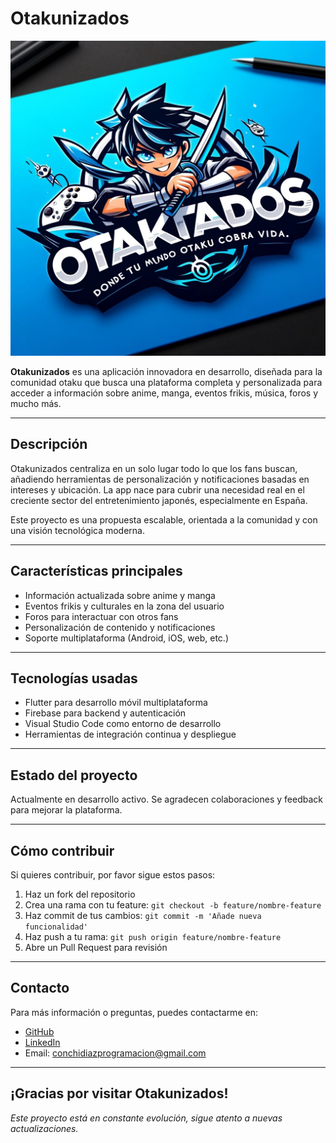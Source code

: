 # Otakunizados

![Otakunizados Logo](assets/Otakunizados.jpg) <!-- Si tienes un logo, pon aquí la ruta o quita esta línea -->

**Otakunizados** es una aplicación innovadora en desarrollo, diseñada para la comunidad otaku que busca una plataforma completa y personalizada para acceder a información sobre anime, manga, eventos frikis, música, foros y mucho más.

---

## Descripción

Otakunizados centraliza en un solo lugar todo lo que los fans buscan, añadiendo herramientas de personalización y notificaciones basadas en intereses y ubicación. La app nace para cubrir una necesidad real en el creciente sector del entretenimiento japonés, especialmente en España.

Este proyecto es una propuesta escalable, orientada a la comunidad y con una visión tecnológica moderna.

---

## Características principales

- Información actualizada sobre anime y manga  
- Eventos frikis y culturales en la zona del usuario  
- Foros para interactuar con otros fans  
- Personalización de contenido y notificaciones  
- Soporte multiplataforma (Android, iOS, web, etc.)  

---

## Tecnologías usadas

- Flutter para desarrollo móvil multiplataforma  
- Firebase para backend y autenticación  
- Visual Studio Code como entorno de desarrollo  
- Herramientas de integración continua y despliegue  

---

## Estado del proyecto

Actualmente en desarrollo activo. Se agradecen colaboraciones y feedback para mejorar la plataforma.

---

## Cómo contribuir

Si quieres contribuir, por favor sigue estos pasos:

1. Haz un fork del repositorio  
2. Crea una rama con tu feature: `git checkout -b feature/nombre-feature`  
3. Haz commit de tus cambios: `git commit -m 'Añade nueva funcionalidad'`  
4. Haz push a tu rama: `git push origin feature/nombre-feature`  
5. Abre un Pull Request para revisión  

---

## Contacto

Para más información o preguntas, puedes contactarme en:

- [GitHub](https://github.com/ConchiDP)  
- [LinkedIn](https://www.linkedin.com/in/conchidiaz/)
- Email: conchidiazprogramacion@gmail.com

---

¡Gracias por visitar Otakunizados!  
---

*Este proyecto está en constante evolución, sigue atento a nuevas actualizaciones.*  
